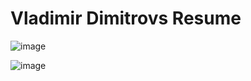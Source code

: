 # Vladimir Dimitrovs Resume

![image](https://user-images.githubusercontent.com/71519918/109736924-c83bd600-7b8a-11eb-8f12-d8d7c4665d13.png)

![image](https://user-images.githubusercontent.com/71519918/109737019-f3262a00-7b8a-11eb-86de-7ef859e3a040.png)
